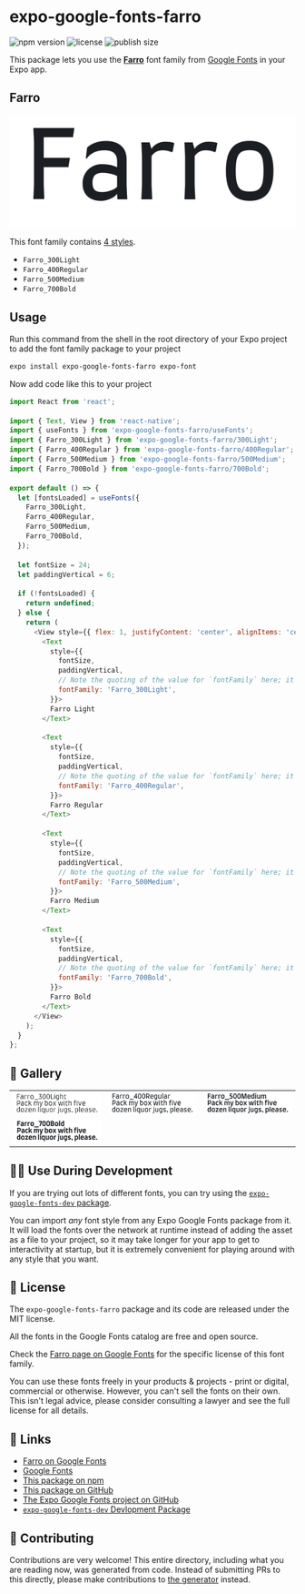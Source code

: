# expo-google-fonts-farro

![npm version](https://flat.badgen.net/npm/v/expo-google-fonts-farro)
![license](https://flat.badgen.net/github/license/expo/google-fonts)
![publish size](https://flat.badgen.net/packagephobia/install/expo-google-fonts-farro)

This package lets you use the [**Farro**](https://fonts.google.com/specimen/Farro) font family from [Google Fonts](https://fonts.google.com/) in your Expo app.

## Farro

![Farro](./font-family.png)

This font family contains [4 styles](#-gallery).

- `Farro_300Light`
- `Farro_400Regular`
- `Farro_500Medium`
- `Farro_700Bold`

## Usage

Run this command from the shell in the root directory of your Expo project to add the font family package to your project
```sh
expo install expo-google-fonts-farro expo-font
```

Now add code like this to your project
```js
import React from 'react';

import { Text, View } from 'react-native';
import { useFonts } from 'expo-google-fonts-farro/useFonts';
import { Farro_300Light } from 'expo-google-fonts-farro/300Light';
import { Farro_400Regular } from 'expo-google-fonts-farro/400Regular';
import { Farro_500Medium } from 'expo-google-fonts-farro/500Medium';
import { Farro_700Bold } from 'expo-google-fonts-farro/700Bold';

export default () => {
  let [fontsLoaded] = useFonts({
    Farro_300Light,
    Farro_400Regular,
    Farro_500Medium,
    Farro_700Bold,
  });

  let fontSize = 24;
  let paddingVertical = 6;

  if (!fontsLoaded) {
    return undefined;
  } else {
    return (
      <View style={{ flex: 1, justifyContent: 'center', alignItems: 'center' }}>
        <Text
          style={{
            fontSize,
            paddingVertical,
            // Note the quoting of the value for `fontFamily` here; it expects a string!
            fontFamily: 'Farro_300Light',
          }}>
          Farro Light
        </Text>

        <Text
          style={{
            fontSize,
            paddingVertical,
            // Note the quoting of the value for `fontFamily` here; it expects a string!
            fontFamily: 'Farro_400Regular',
          }}>
          Farro Regular
        </Text>

        <Text
          style={{
            fontSize,
            paddingVertical,
            // Note the quoting of the value for `fontFamily` here; it expects a string!
            fontFamily: 'Farro_500Medium',
          }}>
          Farro Medium
        </Text>

        <Text
          style={{
            fontSize,
            paddingVertical,
            // Note the quoting of the value for `fontFamily` here; it expects a string!
            fontFamily: 'Farro_700Bold',
          }}>
          Farro Bold
        </Text>
      </View>
    );
  }
};

```

## 🔡 Gallery


||||
|-|-|-|
|![Farro_300Light](.//300Light/Farro_300Light.ttf.png)|![Farro_400Regular](.//400Regular/Farro_400Regular.ttf.png)|![Farro_500Medium](.//500Medium/Farro_500Medium.ttf.png)||
|![Farro_700Bold](.//700Bold/Farro_700Bold.ttf.png)||||


## 👩‍💻 Use During Development

If you are trying out lots of different fonts, you can try using the [`expo-google-fonts-dev` package](https://github.com/freeboub/google-fonts/tree/master/font-packages/dev#readme).

You can import *any* font style from any Expo Google Fonts package from it. It will load the fonts
over the network at runtime instead of adding the asset as a file to your project, so it may take longer
for your app to get to interactivity at startup, but it is extremely convenient
for playing around with any style that you want.

## 📖 License

The `expo-google-fonts-farro` package and its code are released under the MIT license.

All the fonts in the Google Fonts catalog are free and open source.

Check the [Farro page on Google Fonts](https://fonts.google.com/specimen/Farro) for the specific license of this font family.

You can use these fonts freely in your products & projects - print or digital, commercial or otherwise. However, you can't sell the fonts on their own. This isn't legal advice, please consider consulting a lawyer and see the full license for all details.

## 🔗 Links

- [Farro on Google Fonts](https://fonts.google.com/specimen/Farro)
- [Google Fonts](https://fonts.google.com/)
- [This package on npm](https://www.npmjs.com/package/expo-google-fonts-farro)
- [This package on GitHub](https://github.com/freeboub/google-fonts/tree/master/font-packages/farro)
- [The Expo Google Fonts project on GitHub](https://github.com/freeboub/google-fonts)
- [`expo-google-fonts-dev` Devlopment Package](https://github.com/freeboub/google-fonts/tree/master/font-packages/dev)

## 🤝 Contributing

Contributions are very welcome! This entire directory, including what you are reading now, was generated from code. Instead of submitting PRs to this directly, please make contributions to [the generator](https://github.com/freeboub/google-fonts/tree/master/packages/generator) instead.
